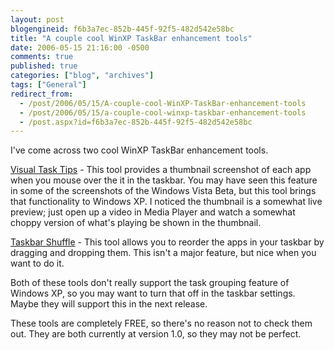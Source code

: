 ```yaml
---
layout: post
blogengineid: f6b3a7ec-852b-445f-92f5-482d542e58bc
title: "A couple cool WinXP TaskBar enhancement tools"
date: 2006-05-15 21:16:00 -0500
comments: true
published: true
categories: ["blog", "archives"]
tags: ["General"]
redirect_from: 
  - /post/2006/05/15/A-couple-cool-WinXP-TaskBar-enhancement-tools
  - /post/2006/05/15/a-couple-cool-winxp-taskbar-enhancement-tools
  - /post.aspx?id=f6b3a7ec-852b-445f-92f5-482d542e58bc
---
```

<!-- more -->

I've come across two cool WinXP TaskBar enhancement tools.

<a href="http://www.visualtasktips.com/">Visual Task Tips</a> - This tool provides a thumbnail screenshot of each app when you mouse over the it in the taskbar. You may have seen this feature in some of the screenshots of the Windows Vista Beta, but this tool brings that functionality to Windows XP. I noticed the thumbnail is a somewhat live preview; just open up a video in Media Player and watch a somewhat choppy version of what's playing be shown in the thumbnail.

<a href="http://www.freewebs.com/nerdcave/taskbarshufflev10.htm">Taskbar Shuffle</a> - This tool allows you to reorder the apps in your taskbar by dragging and dropping them. This isn't a major feature, but nice when you want to do it.

Both of these tools don't really support the task grouping feature of Windows XP, so you may want to turn that off in the taskbar settings. Maybe they will support this in the next release.

These tools are completely FREE, so there's no reason not to check them out. They are both currently at version 1.0, so they may not be perfect.
